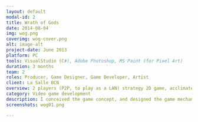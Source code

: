 ```yaml
---
layout: default
modal-id: 2
title: Wrath of Gods
date: 2014-08-04
img: wog.png
coverimg: wog-cover.png
alt: image-alt
project-date: June 2013
platform: PC
tools: VisualStudio (C#), Adobe Photoshop, MS Paint (for Pixel Art)
duration: 3 months
team: 2
roles: Producer, Game Designer, Game Developer, Artist
client: La Salle BCN
overview: 2 players (P2P, to play as a LAN) strategy 2D game, acclimated in H.P. Lovecraft's gothic universe.<br>Each player has to choose one side (either Primigenian gods or Archetypical gods) and then choose one of the gods available for that side in particular. Each god controls a certain type of creatures. Each player has to kill all the creatures of the other god.
category: Video game development
description: I conceived the game concept, and designed the game mechanics, challenges and elements. My duties included developing the P2P connection, GUI screens, the graphical interface and part of the map (C# in VisualStudio).
screenshots: wog01.png

---
```

